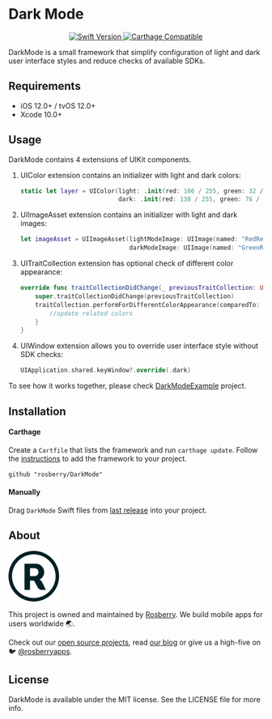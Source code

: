 # Dark Mode
<p align="center">
    <a href="https://swift.org/">
        <img src="https://img.shields.io/badge/swift-5.0-orange.svg" alt="Swift Version" />
    </a>
    <a href="https://github.com/Carthage/Carthage">
        <img src="https://img.shields.io/badge/Carthage-compatible-green.svg" alt="Carthage Compatible" />
    </a>
</p>

DarkMode is a small framework that simplify configuration of light and dark user interface styles and reduce checks of available SDKs.

## Requirements

- iOS 12.0+ / tvOS 12.0+
- Xcode 10.0+

## Usage

DarkMode contains 4 extensions of UIKit components.

1. UIColor extension contains an initializer with light and dark colors:

   ```swift
   static let layer = UIColor(light: .init(red: 106 / 255, green: 32 / 255, blue: 119 / 255, alpha: 1),
                              dark: .init(red: 138 / 255, green: 76 / 255, blue: 146 / 255, alpha: 1))
   ```

2. UIImageAsset extension contains an initializer with light and dark images:

   ```swift
   let imageAsset = UIImageAsset(lightModeImage: UIImage(named: "RedRectangle"),
                                 darkModeImage: UIImage(named: "GreenRectangle"))
   ```

3. UITraitCollection extension has optional check of different color appearance:

   ```swift
   override func traitCollectionDidChange(_ previousTraitCollection: UITraitCollection?) {
       super.traitCollectionDidChange(previousTraitCollection)
       traitCollection.performForDifferentColorAppearance(comparedTo: previousTraitCollection) {
           //update related colors
       }
   }
   ```

4. UIWindow extension allows you to override user interface style without SDK checks:

   ```swift
   UIApplication.shared.keyWindow?.override(.dark)
   ```

To see how it works together, please check [DarkModeExample](xcode://clone?repo=https%3A%2F%2Fgithub.com%2Frosberry%2Fdarkmode) project.

## Installation

#### Carthage
Create a `Cartfile` that lists the framework and run `carthage update`. Follow the [instructions](https://github.com/Carthage/Carthage#adding-frameworks-to-an-application) to add the framework to your project.

```
github "rosberry/DarkMode"
```

#### Manually

Drag `DarkMode` Swift files from [last release](https://github.com/rosberry/DarkMode/releases) into your project.

## About

<img src="https://github.com/rosberry/Foundation/blob/master/Assets/full_logo.png?raw=true" height="100" />

This project is owned and maintained by [Rosberry](http://rosberry.com). We build mobile apps for users worldwide 🌏.

Check out our [open source projects](https://github.com/rosberry), read [our blog](https://medium.com/@Rosberry) or give us a high-five on 🐦 [@rosberryapps](http://twitter.com/RosberryApps).

## License

DarkMode is available under the MIT license. See the LICENSE file for more info.
